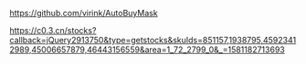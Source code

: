 https://github.com/virink/AutoBuyMask

https://c0.3.cn/stocks?callback=jQuery2913750&type=getstocks&skuIds=851157,1938795,45923412989,45006657879,46443156559&area=1_72_2799_0&_=1581182713693

